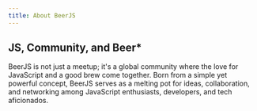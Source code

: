 ```yaml
---
title: About BeerJS
---
```


## JS, Community, and Beer\*

BeerJS is not just a meetup; it's a global community where the love for JavaScript and a good brew come together. Born
from a simple yet powerful concept, BeerJS serves as a melting pot for ideas, collaboration, and networking among
JavaScript enthusiasts, developers, and tech aficionados.
